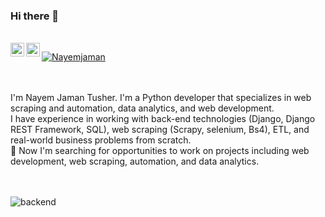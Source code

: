 ### Hi there 👋
<br/>
<a href="https://www.linkedin.com/in/Nayemjaman/">
  <img align="left" alt="Nayem Jaman Tuhser's LinkedIn" width="22px" src="https://raw.githubusercontent.com/peterthehan/peterthehan/master/assets/linkedin.svg" />
</a>
<a href="https://twitter.com/nayemjaman">
  <img align="left" alt="nayemjaman | Twitter" width="22px" src="https://raw.githubusercontent.com/peterthehan/peterthehan/master/assets/twitter.svg" />
</a>
<a href="https://github.com/Nayemjaman" target="_blank"><p align="left">
  <img src="https://komarev.com/ghpvc/?username=Nayemjaman&label=Profile%20views&color=129e00" alt="Nayemjaman" /> </p><a/> 
<br/><br/>
I'm Nayem Jaman Tusher. I'm a Python developer that specializes in web scraping and automation, data analytics, and web development.
</br>
I have experience in working with back-end technologies (Django, Django REST Framework, SQL), web scraping (Scrapy, selenium, Bs4), ETL, and real-world business problems from scratch.
</br>
</hr>
👯 Now I'm searching for opportunities to work on projects including web development, web scraping, automation, and data analytics.
</hr>
</br></br></br>

![backend](https://user-images.githubusercontent.com/64813513/167021686-b09b7051-45ef-4d2a-9863-db926ed3cf03.gif)















<!--
**Nayemjaman/Nayemjaman** is a ✨ _special_ ✨ repository because its `README.md` (this file) appears on your GitHub profile.

Here are some ideas to get you started:

- 🔭 I’m currently working on ...
- 🌱 I’m currently learning ...
- 👯 I’m looking to collaborate on ...
- 🤔 I’m looking for help with ...
- 💬 Ask me about ...
- 📫 How to reach me: ...
- 😄 Pronouns: ...
- ⚡ Fun fact: ...
-->
